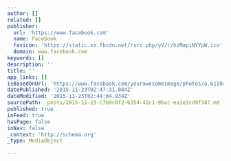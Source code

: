 ```yaml
---
author: []
related: []
publisher:
  url: 'https://www.facebook.com'
  name: Facebook
  favicon: 'https://static.xx.fbcdn.net/rsrc.php/yV/r/hzMapiNYYpW.ico'
  domain: www.facebook.com
keywords: []
description: ''
title: ''
app_links: []
isBasedOnUrl: 'https://www.facebook.com/yourawesomeimage/photos/a.611046015703301.1073741828.609209679220268/611045902369979/?type=3'
datePublished: '2015-11-23T02:47:31.084Z'
dateModified: '2015-11-23T02:44:04.934Z'
sourcePath: _posts/2015-11-23-c7b9c0f2-6354-42c1-9bac-ea1e3cd9f387.md
published: true
inFeed: true
hasPage: false
inNav: false
_context: 'http://schema.org'
_type: MediaObject

---
```

>